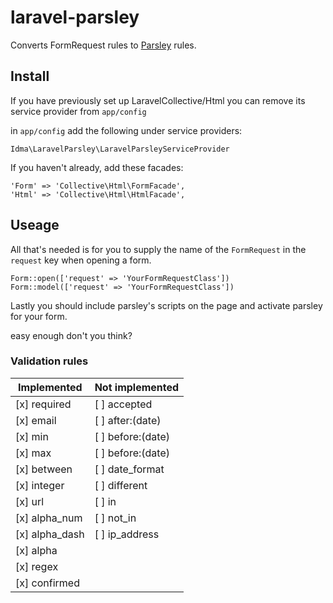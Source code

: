 laravel-parsley
===============

Converts FormRequest rules to [Parsley](http://parsleyjs.org/) rules.


## Install

If you have previously set up LaravelCollective/Html you can remove its service provider from `app/config`

in `app/config` add the following under service providers: 

`Idma\LaravelParsley\LaravelParsleyServiceProvider`

If you haven't already, add these facades:

    'Form' => 'Collective\Html\FormFacade',
    'Html' => 'Collective\Html\HtmlFacade',
    
## Useage

All that's needed is for you to supply the name of the `FormRequest` in the `request` key when opening a form.

    Form::open(['request' => 'YourFormRequestClass'])
    Form::model(['request' => 'YourFormRequestClass'])
    
Lastly you should include parsley's scripts on the page and activate parsley for your form.

easy enough don't you think?

### Validation rules

Implemented    | Not implemented 
---------------|-----------------
 [x] required  |  [ ] accepted
 [x] email     |  [ ] after:(date)
 [x] min       |  [ ] before:(date)
 [x] max       |  [ ] before:(date)
 [x] between   |  [ ] date_format
 [x] integer   |  [ ] different
 [x] url       |  [ ] in
 [x] alpha_num |  [ ] not_in
 [x] alpha_dash|  [ ] ip_address
 [x] alpha     |
 [x] regex     |
 [x] confirmed |